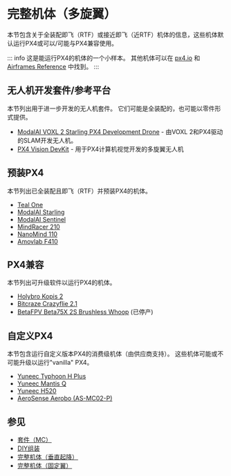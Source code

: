 # 完整机体（多旋翼）

本节包含关于全装配即飞（RTF）或接近即飞（近RTF）机体的信息，这些机体默认运行PX4或可以/可能与PX4兼容使用。

::: info
这是能运行PX4的机体的一个小样本。
其他机体可以在 [px4.io](https://px4.io/ecosystem/commercial-systems/) 和 [Airframes Reference](../airframes/airframe_reference.md) 中找到。
:::

## 无人机开发套件/参考平台

本节列出用于进一步开发的无人机套件。
它们可能是全装配的，也可能以零件形式提供。

- [ModalAI VOXL 2 Starling PX4 Development Drone](../complete_vehicles_mc/modalai_starling.md) - 由VOXL 2和PX4驱动的SLAM开发无人机。
- [PX4 Vision DevKit](../complete_vehicles_mc/px4_vision_kit.md) - 用于PX4计算机视觉开发的多旋翼无人机

## 预装PX4

本节列出已全装配且即飞（RTF）并预装PX4的机体。

- [Teal One](https://tealdrones.com/teal-one/)
- [ModalAI Starling](../complete_vehicles_mc/modalai_starling.md)
- [ModalAI Sentinel](https://www.modalai.com/sentinel)
- [MindRacer 210](../complete_vehicles_mc/mindracer210.md)
- [NanoMind 110](../complete_vehicles_mc/nanomind110.md)
- [Amovlab F410](../complete_vehicles_mc/amov_F410_drone.md)

## PX4兼容

本节列出可升级软件以运行PX4的机体。

- [Holybro Kopis 2](../complete_vehicles_mc/holybro_kopis2.md)
- [Bitcraze Crazyflie 2.1](../complete_vehicles_mc/crazyflie21.md)
- [BetaFPV Beta75X 2S Brushless Whoop](../complete_vehicles_mc/betafpv_beta75x.md) (已停产)

## 自定义PX4

本节包含运行自定义版本PX4的消费级机体（由供应商支持）。
这些机体可能或不可能升级以运行"vanilla" PX4。

- [Yuneec Typhoon H Plus](https://us.yuneec.com/typhoon-h-plus/)
- [Yuneec Mantis Q](https://px4.io/portfolio/yuneec-mantis-q/)
- [Yuneec H520](https://px4.io/portfolio/yuneec-h520-hexacopter/)
- [AeroSense Aerobo (AS-MC02-P)](https://px4.io/portfolio/aerosense-aerobo/)

## 参见

- [套件（MC）](../frames_multicopter/kits.md)
- [DIY组装](../frames_multicopter/diy_builds.md)
- [完整机体（垂直起降）](../complete_vehicles_vtol/index.md)
- [完整机体（固定翼）](../complete_vehicles_fw/index.md)